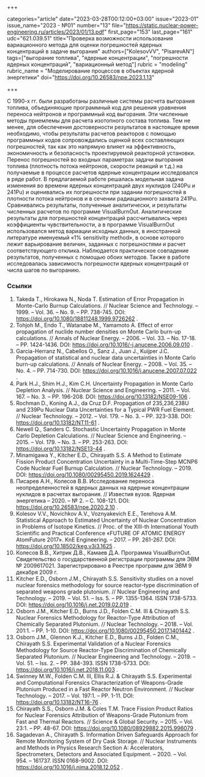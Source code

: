 +++

categories="article"
date="2023-03-28T00:12:00+03:00"
issue="2023-01"
issue_name="2023 - №01"
number="13"
file="https://static.nuclear-power-engineering.ru/articles/2023/01/13.pdf"
first_page="153"
last_page="161"
udc="621.039.51"
title="Проверка возможности использования вариационного метода для оценки погрешностей ядерных концентраций в задаче выгорания"
authors=["KolesovVV", "PisarevAN"]
tags=["выгорание топлива", "ядерные концентрации", "погрешности ядерных концентраций", "вариационный метод"]
rubric = "modeling"
rubric_name = "Моделирование процессов в объектах ядерной энергетики"
doi="https://doi.org/10.26583/npe.2023.1.13"

+++

С 1990-х гг. были разработаны различные системы расчета выгорания топлива, объединяющие программный код для решения уравнения переноса нейтронов и программный код выгорания. Эти численные методы приемлемы для расчета изотопного состава топлива. Тем не менее, для обеспечения достоверности результатов в настоящее время необходимо, чтобы результаты расчетов реакторов с помощью программных кодов сопровождались оценкой всех составляющих погрешностей, так как это напрямую влияет на эффективность, экономичность и безопасность проектируемой реакторной установки. Перенос погрешностей во входных параметрах задачи выгорания топлива (плотность потока нейтронов, скорости реакций и т.д.) на получаемые в процессе расчетов ядерные концентрации исследовался в ряде работ. В предлагаемой работе решалась модельная задача изменения во времени ядерных концентраций двух нуклидов (240Pu и 241Pu) и оценивались их погрешности при задании погрешностей в плотности потока нейтронов и в сечении радиационного захвата 241Pu. Сравнивались результаты, полученные аналитически, и результаты численных расчетов по программе VisualBurnOut. Аналитические результаты для погрешностей концентраций рассчитывались через коэффициенты чувствительности, а в программе VisualBurnOut использовался метод вариации исходных данных, в иностранной литературе именуемый «1% sensitivity method», в основе которого лежит варьирование величин, заданных с погрешностями и расчет соответствующего отклика. Наблюдается практическое совпадение результатов, полученных с помощью обоих методов. Также в работе исследовалась зависимость погрешности ядерных концентраций от числа шагов по выгоранию.

### Ссылки

1. Takeda T., Hirokawa N., Noda T. Estimation of Error Propagation in Monte-Carlo Burnup Calculations. // Nuclear Science and Technology. – 1999. – Vol. 36. – No. 9. – PP. 738-745. DOI: https://doi.org/10.1080/18811248.1999.9726262 .
2. Tohjoh M., Endo T., Watanabe M., Yamamoto A. Effect of error propagation of nuclide number densities on Monte Carlo burn-up calculations. // Annals of Nuclear Energy. – 2006. – Vol. 33. – No. 17-18. – PP. 1424-1436. DOI: https://doi.org/10.1016/-j.anucene.2006.09.010 .
3. Garcia-Herranz N., Cabellos O., Sanz J., Juan J., Kuijper J.C. Propagation of statistical and nuclear data uncertainties in Monte Carlo burn-up calculations. // Annals of Nuclear Energy. – 2008. – Vol. 35. – No. 4. – PP. 714-730. DOI: https://doi.org/10.1016/j.anucene.2007.07.022 .
4. Park H.J., Shim H.J., Kim C.H. Uncertainty Propagation in Monte Carlo Depletion Analysis. // Nuclear Science and Engineering. – 2011. – Vol. 167. – No. 3. – PP. 196-208. DOI: https://doi.org/10.13182/NSE09-106 .
5. Rochman D., Koning A.J., da Cruz D.F. Propagation of 235,236,238U and 239Pu Nuclear Data Uncertainties for a Typical PWR Fuel Element. // Nuclear Technology. – 2012. – Vol. 179. – No. 3. – PP. 323-338. DOI: https://doi.org/10.13182/NT11-61 .
6. Newell Q., Sanders C. Stochastic Uncertainty Propagation in Monte Carlo Depletion Calculations. // Nuclear Science and Engineering. – 2015. – Vol. 179. – No. 3. – PP. 253-263. DOI: https://doi.org/10.13182/NSE13-44 .
7. Minamigawa Y., Kitcher E.D., Chirayath S.S. A Method to Estimate Fission Product Concentration Uncertainty in a Multi-Time-Step MCNP6 Code Nuclear Fuel Burnup Calculation. // Nuclear Technology. – 2019. DOI: https://doi.org/10.1080/00295450.2019.1624429 .
8. Писарев А.Н., Колесов В.В. Исследование переноса неопределенностей в ядерных данных на ядерные концентрации нуклидов в расчетах выгорания. // Известия вузов. Ядерная энергетика – 2020. – № 2. – С. 108-121. DOI: https://doi.org/10.26583/npe.2020.2.10 .
9. Kolesov V.V., Novichkov A.V., Voznyakevich E.E., Terehova A.M. Statistical Approach to Estimated Uncertainty of Nuclear Concentration in Problems of Isotope Kinetics. // Proc. of the XIII-th International Youth Scientific and Practical Conference «FUTURE OF ATOMIC ENERGY AtomFuture 2017». KnE Engineering. – 2017. – PP. 261-267. DOI: https://doi.org/10.18502/keg.v3i3.1625 .
10. Колесов В.В., Хитрик Д.В., Камаев Д.А. Программа VisualBurnOut. Свидетельство о государственной регистрации программы для ЭВМ № 2009617021. Зарегистрировано в Реестре программ для ЭВМ 9 декабря 2009 г.
11. Kitcher E.D., Osborn J.M., Chirayath S.S. Sensitivity studies on a novel nuclear forensics methodology for source reactor-type discrimination of separated weapons grade plutonium. // Nuclear Engineering and Technology. – 2019. – Vol. 51. – Iss. 5. – PP. 1355-1364. ISSN 1738-5733. DOI: https://doi.org/10.1016/j.net.2019.02.019 .
12. Osborn J.M., Kitcher E.D., Burns J.D., Folden C.M. III & Chirayath S.S. Nuclear Forensics Methodology for Reactor-Type Attribution of Chemically Separated Plutonium. // Nuclear Technology. – 2018. – Vol. 201:1. – PP. 1-10. DOI: https://doi.org/10.1080/00295450.2017.1401442 .
13. Osborn J.M., Glennon K.J., Kitcher E.D., Burns J.D., Folden C.M., Chirayath S.S. Experimental Validation of a Nuclear Forensics Methodology for Source Reactor-Type Discrimination of Chemically Separated Plutonium. // Nuclear Engineering and Technology. – 2019. – Vol. 51. – Iss. 2. – PP. 384-393. ISSN 1738-5733. DOI: https://doi.org/10.1016/j.net.2018.11.003 .
14. Swinney M.W., Folden C.M. III, Ellis R.J. & Chirayath S.S. Experimental and Computational Forensics Characterization of Weapons-Grade Plutonium Produced in a Fast Reactor Neutron Environment. // Nuclear Technology. – 2017. – Vol. 197:1. – PP. 1-11. DOI: https://doi.org/10.13182/NT16-76 .
15. Chirayath S.S., Osborn J.M. & Coles T.M. Trace Fission Product Ratios for Nuclear Forensics Attribution of Weapons-Grade Plutonium from Fast and Thermal Reactors. // Science & Global Security. – 2015. – Vol. 23:1. – PP. 48-67. DOI: https://doi.org/10.1080/08929882.2015.996079 .
16. Sagadevan A., Chirayath S. Information Driven Safeguards Approach for Remote Monitoring System of Dry Cask Storage. // Nuclear Instruments and Methods in Physics Research Section A: Accelerators, Spectrometers, Detectors and Associated Equipment. – 2020. – Vol. 954. – 161737. ISSN 0168-9002. DOI: https://doi.org/10.1016/j.nima.2018.12.052 .